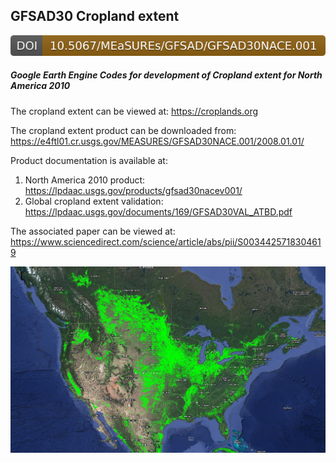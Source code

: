 ## GFSAD30 Cropland extent

[![DOI](GFSAD30NACE/images/doi.badge.svg)](https://doi.org/10.5067/MEaSUREs/GFSAD/GFSAD30NACE.001)

##### Google Earth Engine Codes for development of Cropland extent for North America 2010

The cropland extent can be viewed at: https://croplands.org

The cropland extent product can be downloaded from: https://e4ftl01.cr.usgs.gov/MEASURES/GFSAD30NACE.001/2008.01.01/

Product documentation is available at: 
1) North America 2010 product: https://lpdaac.usgs.gov/products/gfsad30nacev001/
2) Global cropland extent validation: https://lpdaac.usgs.gov/documents/169/GFSAD30VAL_ATBD.pdf

The associated paper can be viewed at: https://www.sciencedirect.com/science/article/abs/pii/S0034425718304619

[![CROPLANDS](GFSAD30NACE/images/GFSAD30_GCE2010_z1.JPG)](https://croplands.org)